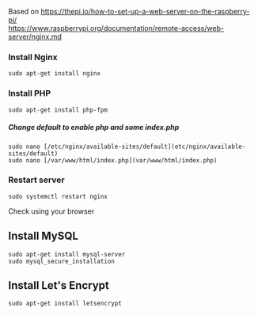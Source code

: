 Based on https://thepi.io/how-to-set-up-a-web-server-on-the-raspberry-pi/  
https://www.raspberrypi.org/documentation/remote-access/web-server/nginx.md

### Install Nginx
```
sudo apt-get install nginx
```
### Install PHP
```
sudo apt-get install php-fpm
```
##### Change default to enable php and some index.php
```
sudo nano [/etc/nginx/available-sites/default](etc/nginx/available-sites/default)  
sudo nano [/var/www/html/index.php](var/www/html/index.php)
```
### Restart server
```
sudo systemctl restart nginx
```
Check using your browser

## Install MySQL
```
sudo apt-get install mysql-server
sudo mysql_secure_installation
```
## Install Let's Encrypt
```
sudo apt-get install letsencrypt
```
